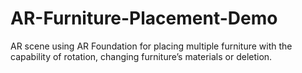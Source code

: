 # AR-Furniture-Placement-Demo
AR scene using AR Foundation for placing multiple furniture with the capability of rotation, changing furniture’s materials or deletion.
